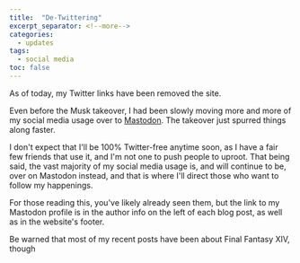 ```yaml
---
title:  "De-Twittering"
excerpt_separator: <!--more-->
categories:
  - updates
tags:
  - social media
toc: false
---
```

As of today, my Twitter links have been removed the site. <!--more-->

Even before the Musk takeover, I had been slowly moving more and more of my social media usage over to [Mastodon](https://joinmastodon.org). The takeover just spurred things along faster.

I don't expect that I'll be 100% Twitter-free anytime soon, as I have a fair few friends that use it, and I'm not one to push people to uproot. That being said, the vast majority of my social media usage is, and will continue to be, over on Mastodon instead, and that is where I'll direct those who want to follow my happenings.

For those reading this, you've likely already seen them, but the link to my Mastodon profile is in the author info on the left of each blog post, as well as in the website's footer.

Be warned that most of my recent posts have been about Final Fantasy XIV, though
